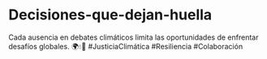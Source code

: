 # Decisiones-que-dejan-huella
Cada ausencia en debates climáticos limita las oportunidades de enfrentar desafíos globales. 🌍💧🌿 #JusticiaClimática #Resiliencia #Colaboración
